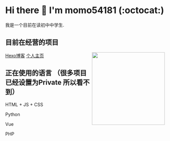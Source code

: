 # Hi there 👋 I'm momo54181 (:octocat:)
我是一个目前在读初中中学生.
## 目前在经营的项目
<img align='right' src="https://me.w03.cc](https://moimger.moudio.top/img/me.jpg" width="230">
<a href="https://blog.moudio.top">Hexo博客</a>
<a href="https://www.moudio.top">个人主页</a>

## 正在使用的语言 （很多项目已经设置为Private 所以看不到）

HTML + JS + CSS

Python

Vue

PHP

